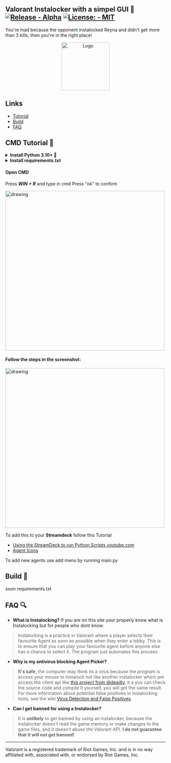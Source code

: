 ## Valorant Instalocker with a simpel GUI 💫 [![Release - Alpha](https://img.shields.io/badge/Release-Alpha-yellow?logo=github&logoColor=yellow)](https://github.com/wihal/valorant-instalocker-with-gui/releases) [![License: - MIT](https://img.shields.io/badge/License%3A-MIT-blue)](https://opensource.org/licenses/MIT)

You're mad because the opponent instalocked Reyna and didn't get more than 3 kills, then you're in the right place!

<p align="center">
    <img src="https://raw.githubusercontent.com/wihal/vlocker/main/.vlocker/icon.ico" alt="Logo" width="150">
</p>

## Links
- [Tutorial](https://github.com/wihal/vlocker/tree/main#tutorial-)
- [Build](https://github.com/wihal/vlocker/tree/main#build-)
- [FAQ](https://github.com/wihal/vlocker/tree/main#faq-)


## CMD Tutorial 📃
<details>
    <summary><b>Install Python 3.10+ 🐍</b></summary>
    <ul> 
        <li> <a href="https://www.python.org/downloads/"> python.org</a> download links
        <li> <a href="https://www.youtube.com/results?search_query=install+python+3.10%2B+and+pip"> youtube.com</a> tutorials
    </ul>
</details>

<details>
    <summary><b>Install requirements.txt</b></summary>
    <ul> 
        <li> soon
    </ul>
</details>

#### Open CMD
Press ***WIN + R*** and type in cmd Press "ok" to confirm

<img src="https://github.com/wihal/vlocker/assets/83806444/e5909a6e-3a4f-4459-bb76-bf79ae5ce56c" alt="drawing" width="500"/>

#### Follow the steps in the screenshot:

<img src="https://github.com/wihal/vlocker/assets/83806444/fee57772-78f3-4a73-b72b-f7d6a533c78d" alt="drawing" width="500"/>


To add this to your **Streamdeck** follow this Tutorial
- [Using the StreamDeck to run Python Scripts youtube.com](https://www.youtube.com/watch?v=NF1m5-icb7s)
- [Agent Icons](https://github.com/wihal/vlocker/tree/main/agent_icons)

To add new agents use add menu by running main.py

## Build 🔨
soon requirements.txt

## FAQ 🔍
- **What is Instalocking?**
If you are on this site your properly know what is Instalocking but for people who dont know:
> Instalocking is a practice in Valorant where a player selects their favourite Agent as soon as possible when they enter a lobby. This is to ensure that you can play your favourite agent before anyone else has a chance to select it. The program just automates this process.

- **Why is my antivirus blocking Agent Picker?**
> **It's safe**, the computer may think its a virus because the program is access your mouse to instalock not like another instalocker which are access the client api like [this project from @deadly](https://github.com/deadly/valorant-agent-yoinker), it a you can check the source code and compile it yourself, you will get the same result.  For more information about potential false positives in instalocking tools, see the wiki
 [Virus Detection and False Positives](https://github.com/willi6392/valorant-instalocker-with-gui/wiki/Virus%3F).

- **Can I get banned for using a Instalocker?**
> It is **unlikely** to get banned by using an instalocker, because the instalocker doesn't read the game memory or make changes to the game files, and it doesn't abuse the Valorant API. **I do not guarantee that it will not get banned!**
----

Valorant is a registered trademark of Riot Games, Inc. and is in no way affiliated with, associated with, or endorsed by Riot Games, Inc.
